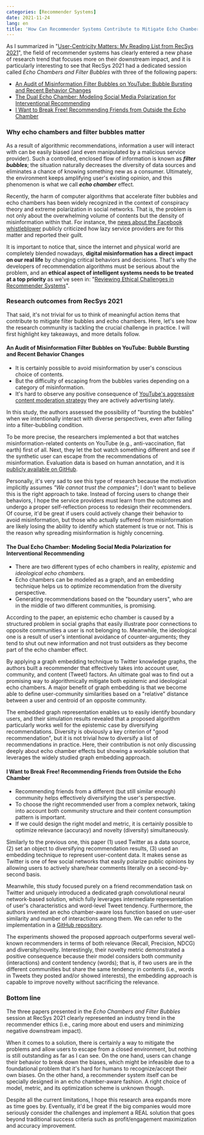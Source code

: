 ```yaml
---
categories: [Recommender Systems]
date: 2021-11-24
lang: en
title: 'How Can Recommender Systems Contribute to Mitigate Echo Chambers and Filter Bubbles?'
---
```

 
As I summarized in "[User-Centricity Matters: My Reading List from RecSys 2021](/note/recsys-2021/)", the field of recommender systems has clearly entered a new phase of research trend that focuses more on their downstream impact, and it is particularly interesting to see that RecSys 2021 had a dedicated session called *Echo Chambers and Filter Bubbles* with three of the following papers:
 
- [An Audit of Misinformation Filter Bubbles on YouTube: Bubble Bursting and Recent Behavior Changes](https://dl.acm.org/doi/10.1145/3460231.3474241)
- [The Dual Echo Chamber: Modeling Social Media Polarization for Interventional Recommending](https://dl.acm.org/doi/10.1145/3460231.3474261)
- [I Want to Break Free! Recommending Friends from Outside the Echo Chamber](https://dl.acm.org/doi/10.1145/3460231.3474270)
 
### Why echo chambers and filter bubbles matter
 
As a result of algorithmic recommendations, information a user will interact with can be easily biased (and even manipulated by a malicious service provider). Such a controlled, enclosed flow of information is known as ***filter bubbles***; the situation naturally decreases the diversity of data sources and eliminates a chance of knowing something new as a consumer. Ultimately, the environment keeps amplifying user's existing opinion, and this phenomenon is what we call ***echo chamber*** effect.
 
Recently, the harm of computer algorithms that accelerate filter bubbles and echo chambers has been widely recognized in the context of conspiracy theory and extreme polarization in social networks. That is, the problem is not only about the overwhelming volume of contents but the density of misinformation within that. For instance, the [news about the Facebook whistleblower](https://www.npr.org/2021/10/05/1043377310/facebook-whistleblower-frances-haugen-congress) publicly criticized how lazy service providers are for this matter and reported their guilt.
 
It is important to notice that, since the internet and physical world are completely blended nowadays, **digital misinformation has a direct impact on our real life** by changing critical behaviors and decisions. That's why the developers of recommendation algorithms must be serious about the problem, and an **ethical aspect of intelligent systems needs to be treated at a top priority** as we've seen in: "[Reviewing Ethical Challenges in Recommender Systems](/note/ethical-challenges-in-recommender-systems/)".
 
### Research outcomes from RecSys 2021
 
That said, it's not trivial for us to think of meaningful action items that contribute to mitigate filter bubbles and echo chambers. Here, let's see how the research community is tackling the crucial challenge in practice. I will first highlight key takeaways, and more details follow.
 
#### An Audit of Misinformation Filter Bubbles on YouTube: Bubble Bursting and Recent Behavior Changes

- It is certainly possible to avoid misinformation by user's conscious choice of contents.
- But the difficulty of escaping from the bubbles varies depending on a category of misinformation.
- It's hard to observe any positive consequence of [YouTube's aggressive content moderation strategy](https://www.youtube.com/howyoutubeworks/our-commitments/fighting-misinformation/) they are actively advertising lately. 

In this study, the authors assessed the possibility of "bursting the bubbles" when we intentionally interact with diverse perspectives, even after falling into a filter-bubbling condition.
 
To be more precise, the researchers implemented a bot that watches misinformation-related contents on YouTube (e.g., anti-vaccination, flat earth) first of all. Next, they let the bot watch something different and see if the synthetic user can escape from the recommendations of misinformation. Evaluation data is based on human annotation, and it is [publicly available on GitHub](https://github.com/kinit-sk/yaudit-recsys-2021).
 
Personally, it's very sad to see this type of research because the motivation implicitly assumes *"We cannot trust the companies";* I don't want to believe this is the right approach to take. Instead of forcing users to change their behaviors, I hope the service providers must learn from the outcomes and undergo a proper self-reflection process to redesign their recommenders. Of course, it'd be great if users could actively change their behavior to avoid misinformation, but those who actually suffered from misinformation are likely losing the ability to identify which statement is true or not. This is the reason why spreading misinformation is highly concerning.
 
#### The Dual Echo Chamber: Modeling Social Media Polarization for Interventional Recommending

- There are two different types of echo chambers in reality, *epistemic* and *ideological echo chambers*.
- Echo chambers can be modeled as a graph, and an embedding technique helps us to optimize recommendation from the diversity perspective.
- Generating recommendations based on the "boundary users", who are in the middle of two different communities, is promising.

According to the paper, an epistemic echo chamber is caused by a structured problem in social graphs that easily illustrate poor connections to opposite communities a user is not belonging to. Meanwhile, the ideological one is a result of user's intentional avoidance of counter-arguments; they tend to shut out new information and not trust outsiders as they become part of the echo chamber effect.
 
By applying a graph embedding technique to Twitter knowledge graphs, the authors built a recommender that effectively takes into account user, community, and content (Tweet) factors. An ultimate goal was to find out a promising way to algorithmically mitigate both epistemic and ideological echo chambers. A major benefit of graph embedding is that we become able to define user-community similarities based on a "relative" distance between a user and centroid of an opposite community. 

The embedded graph representation enables us to easily identify boundary users, and their simulation results revealed that a proposed algorithm particularly works well for the epistemic case by diversifying recommendations. Diversity is obviously a key criterion of "good recommendation", but it is not trivial how to diversify a list of recommendations in practice. Here, their contribution is not only discussing deeply about echo chamber effects but showing a workable solution that leverages the widely studied graph embedding approach.
 
#### I Want to Break Free! Recommending Friends from Outside the Echo Chamber

- Recommending friends from a different (but still similar enough) community helps effectively diversifying the user's perspective.
- To choose the right recommended user from a complex network, taking into account both community structure and their content consumption pattern is important.
- If we could design the right model and metric, it is certainly possible to optimize relevance (accuracy) and novelty (diversity) simultaneously.

Similarly to the previous one, this paper (1) used Twitter as a data source, (2) set an object to diversifying recommendation results, (3) used an embedding technique to represent user-content data. It makes sense as Twitter is one of few social networks that easily polarize public opinions by allowing users to actively share/hear comments literally on a second-by-second basis.
 
Meanwhile, this study focused purely on a friend recommendation task on Twitter and uniquely introduced a dedicated graph convolutional neural network-based solution, which fully leverages intermediate representation of user's characteristics and word-level Tweet tendency. Furthermore, the authors invented an echo chamber-aware loss function based on user-user similarity and number of interactions among them. We can refer to the implementation in a [GitHub repository](https://github.com/tommantonela/frediech_recsys2021).
 
The experiments showed the proposed approach outperforms several well-known recommenders in terms of both relevance (Recall, Precision, NDCG) and diversity/novelty. Interestingly, their novelty metric demonstrated a positive consequence because their model considers both community (interactions) and content tendency (words); that is, if two users are in the different communities but share the same tendency in contents (i.e., words in Tweets they posted and/or showed interests), the embedding approach is capable to improve novelty without sacrificing the relevance.
 
### Bottom line
 
The three papers presented in the *Echo Chambers and Filter Bubbles* session at RecSys 2021 clearly represented an industry trend in the recommender ethics (i.e., caring more about end users and minimizing negative downstream impact).
 
When it comes to a solution, there is certainly a way to mitigate the problems and allow users to escape from a closed environment, but nothing is still outstanding as far as I can see. On the one hand, users can change their behavior to break down the biases, which might be infeasible due to a foundational problem that it's hard for humans to recognize/accept their own biases. On the other hand, a recommender system itself can be specially designed in an echo chamber-aware fashion. A right choice of model, metric, and its optimization scheme is unknown though.
 
Despite all the current limitations, I hope this research area expands more as time goes by. Eventually, it'd be great if the big companies would more seriously consider the challenges and implement a REAL solution that goes beyond traditional success criteria such as profit/engagement maximization and accuracy improvement.
